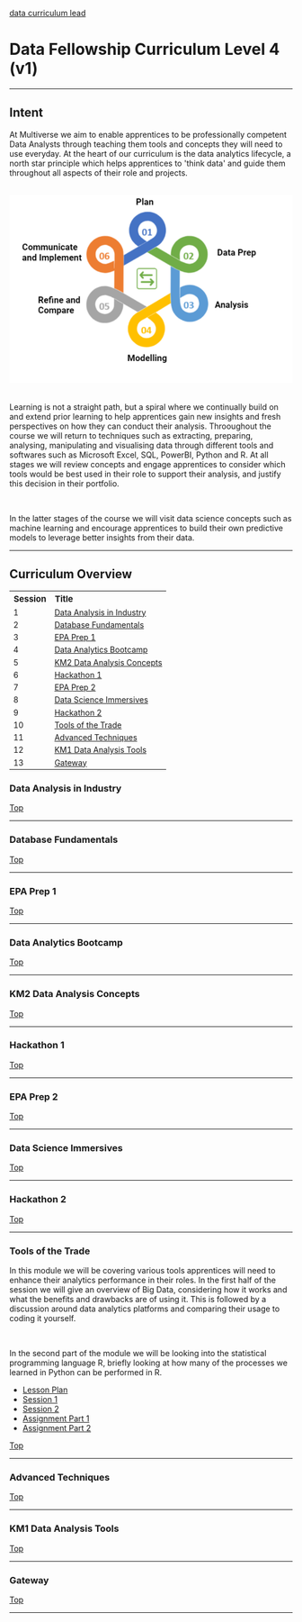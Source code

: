 <a href='mailto:alastair.tyson@multiverse.io?subject=Curriculum Resource Edit Request&body=<b>Edit%20to%20be%made.</b>%0A%0A<b>Why%20it%20is%20needed</b>%0A%0A<b>Potential%20impact</b>'> data curriculum lead </a>

<h1> Data Fellowship Curriculum Level 4 (v1) </h1>
<hr>
<div id='intent'>
         <h2><b> Intent</b> </h2>
         <p> At Multiverse we aim to enable apprentices to be professionally competent Data Analysts through teaching them tools and concepts they will need to use everyday. At the heart of our curriculum is the data analytics lifecycle, a north star principle which helps apprentices to 'think data' and guide them throughout all aspects of their role and projects. </p>
         <br>
         <div text-align='center'>
                  <img src="assets/lifecycle.PNG">
         </div>
         <br>
         <p>Learning is not a straight path, but a spiral where we continually build on and extend prior learning to help apprentices gain new insights and fresh perspectives on how they can conduct their analysis. Throoughout the course we will return to techniques such as extracting, preparing, analysing, manipulating and visualising data through different tools and softwares such as Microsoft Excel, SQL, PowerBI, Python and R. At all stages we will review concepts and engage apprentices to consider which tools would be best used in their role to support their analysis, and justify this decision in their portfolio.</p>
         <br>
         <p> In the latter stages of the course we will visit data science concepts such as machine learning and encourage apprentices to build their own predictive models to leverage better insights from their data. </p>
         
</div>
<hr>
<div id='overview'>
         <h2><b> Curriculum Overview </b></h2>
         <div id='contents'>
                  <table>
                           <tr>
                                    <th style="text-align:left; font-size:15px"><b>Session</b></th>
                                    <th style="text-align:left; font-size:15px"><b>Title</b></th>
                           </tr>
                           <tr>
                                   <td style="text-align:left"> 1 </td> 
                                   <td style="text-align:left"><a href=#data_industry> Data Analysis in Industry </a></td>
                           </tr>
                           <tr>
                                   <td style="text-align:left"> 2 </td> 
                                   <td style="text-align:left"><a href=#database_fund> Database Fundamentals </a></td>
                           </tr>
                           <tr>
                                   <td style="text-align:left"> 3 </td> 
                                   <td style="text-align:left"><a href=#epa_1> EPA Prep 1 </a></td>
                           </tr>
                           <tr>
                                   <td style="text-align:left"> 4 </td> 
                                   <td style="text-align:left"><a href=#da_boot> Data Analytics Bootcamp </a></td>
                           </tr>
                           <tr>
                                   <td style="text-align:left"> 5 </td> 
                                   <td style="text-align:left"><a href=#km2> KM2 Data Analysis Concepts </a></td>
                           </tr>
                           <tr>
                                   <td style="text-align:left"> 6 </td> 
                                   <td style="text-align:left"><a href=#hack_1> Hackathon 1 </a></td>
                           </tr>
                           <tr>
                                   <td style="text-align:left"> 7 </td> 
                                   <td style="text-align:left"><a href=#epa_2> EPA Prep 2 </a></td>
                           </tr>
                           <tr>
                                   <td style="text-align:left"> 8 </td> 
                                   <td style="text-align:left"><a href=#ds_boot> Data Science Immersives </a></td>
                           </tr>
                           <tr>
                                   <td style="text-align:left"> 9 </td> 
                                   <td style="text-align:left"><a href=#hack_2> Hackathon 2 </a></td>
                           </tr>
                           <tr>
                                   <td style="text-align:left"> 10 </td> 
                                   <td style="text-align:left"><a href=#tools_of_trade> Tools of the Trade </a></td>
                           </tr>
                           <tr>
                                   <td style="text-align:left"> 11 </td> 
                                   <td style="text-align:left"><a href=#advanced_tech> Advanced Techniques </a></td>
                           </tr>
                           <tr>
                                   <td style="text-align:left"> 12 </td> 
                                   <td style="text-align:left"><a href=#km1> KM1 Data Analysis Tools </a></td>
                           </tr>
                           <tr>
                                   <td style="text-align:left"> 13 </td> 
                                   <td style="text-align:left"><a href=#gateway> Gateway </a></td>
                           </tr>
                  </table>              
         </div>
         <div id= 'data_industry'>                
                  <h3> Data Analysis in Industry </h3>
                  <a href=#contents> Top </a>
         </div>
         <hr>
         <div id= 'database_fund'>
                  <h3> Database Fundamentals </h3>  
                  <a href=#contents> Top </a>
         </div>
         <hr>
         <div id= 'epa_1'>
                  <h3> EPA Prep 1 </h3>    
                  <a href=#contents> Top </a>
         </div>
         <hr>
         <div id= 'da_boot'>
                  <h3> Data Analytics Bootcamp </h3>
                  <a href=#contents> Top </a>
         </div>
         <hr>
         <div id= 'km2'>
                  <h3> KM2 Data Analysis Concepts </h3> 
                  <a href=#contents> Top </a>
         </div>
         <hr>
         <div id= 'hack_1'>
                  <h3> Hackathon 1 </h3> 
                  <a href=#contents> Top </a>
         </div>
         <hr>
         <div id= 'epa_2'>
                  <h3> EPA Prep 2 </h3>
                  <a href=#contents> Top </a>
         </div>
         <hr>
         <div id= 'ds_boot'>
                  <h3> Data Science Immersives </h3> 
                  <a href=#contents> Top </a>
         </div>
         <hr>
         <div id= 'hack_2'>
                  <h3> Hackathon 2 </h3>
                  <a href=#contents> Top </a>
         </div>
         <hr>
         <div id= 'tools_of_trade'>
                  <h3> Tools of the Trade </h3>
                  <p> In this module we will be covering various tools apprentices will need to enhance their analytics performance in their roles. In the first half of the session we will give an overview of Big Data, considering how it works and what the benefits and drawbacks are of using it. This is followed by a discussion around data analytics platforms and comparing their usage to coding it yourself. </p>
                  <br>
                  <p> In the second part of the module we will be looking into the statistical programming language R, briefly looking at how many of the processes we learned in Python can be performed in R. </p>
                  <ul>
                           <li> <a href='https://multiverselearningproducts.github.io/dfv1/Tools%20of%20the%20Trade/lesson_plan.html' target='_blank'>Lesson Plan </a></li>
                           <li> <a href='https://multiverselearningproducts.github.io/dfv1/Tools%20of%20the%20Trade/session_1.html'>Session 1 </a></li>
                           <li> <a href='https://drive.google.com/file/d/1WwXoUgZQ7iuHSfIlStZU3kCUIfBr3fX2/view?usp=sharing' download>Session 2  </a></li>
                           <li> <a href='https://docs.google.com/document/d/1ZxGPM2Cm6Pg3Y3lNHzIJF_lylTUthL8ydk16-NKGrO8/edit?usp=sharing'> Assignment Part 1 </a></li>
                           <li> <a href='https://drive.google.com/file/d/1Q55wtGlvTEChTPLpKTJx9o7DJhoZrvnQ/view?usp=sharing'> Assignment Part 2 </a></li>
                  </ul>
                  <a href=#contents> Top </a>
         </div>
         <hr>
         <div id= 'advanced_tech'>
                  <h3> Advanced Techniques </h3>
                  <a href=#contents> Top </a>
         </div>
         <hr>
         <div id= 'km1'>
                  <h3> KM1 Data Analysis Tools </h3>
                  <a href=#contents> Top </a>
         </div>
         <hr>
         <div id= 'gateway'>
                  <h3> Gateway </h3> 
                  <a href=#contents> Top </a>
         </div>
         <hr>                               
</div>
         
